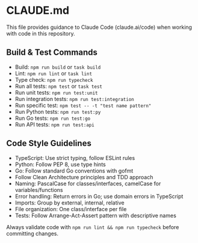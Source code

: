 # CLAUDE.md

This file provides guidance to Claude Code (claude.ai/code) when working with code in this repository.

## Build & Test Commands
- Build: `npm run build` or `task build`
- Lint: `npm run lint` or `task lint`
- Type check: `npm run typecheck`
- Run all tests: `npm test` or `task test`
- Run unit tests: `npm run test:unit`
- Run integration tests: `npm run test:integration`
- Run specific test: `npm test -- -t "test name pattern"`
- Run Python tests: `npm run test:py`
- Run Go tests: `npm run test:go`
- Run API tests: `npm run test:api`

## Code Style Guidelines
- TypeScript: Use strict typing, follow ESLint rules
- Python: Follow PEP 8, use type hints
- Go: Follow standard Go conventions with gofmt
- Follow Clean Architecture principles and TDD approach
- Naming: PascalCase for classes/interfaces, camelCase for variables/functions
- Error handling: Return errors in Go; use domain errors in TypeScript
- Imports: Group by external, internal, relative
- File organization: One class/interface per file
- Tests: Follow Arrange-Act-Assert pattern with descriptive names

Always validate code with `npm run lint && npm run typecheck` before committing changes.